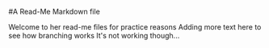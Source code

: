 #A Read-Me Markdown file

Welcome to her read-me files for practice reasons
Adding more text here to see how branching works
It's not working though...

